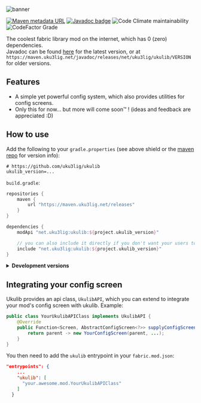 ![banner](https://raw.githubusercontent.com/uku3lig/ukulib/1.19/banner.png)

[![Maven metadata URL](https://img.shields.io/maven-metadata/v?metadataUrl=https%3A%2F%2Fmaven.uku3lig.net%2Freleases%2Fnet%2Fuku3lig%2Fukulib%2Fmaven-metadata.xml&color=brightgreen&style=for-the-badge)](https://maven.uku3lig.net/#/releases/net/uku3lig/ukulib)
[![Javadoc badge](https://img.shields.io/badge/javadoc-latest-blue?style=for-the-badge)](https://maven.uku3lig.net/javadoc/releases/net/uku3lig/ukulib/latest)
![Code Climate maintainability](https://img.shields.io/codeclimate/maintainability/uku3lig/ukulib?style=for-the-badge)
![CodeFactor Grade](https://img.shields.io/codefactor/grade/github/uku3lig/ukulib?style=for-the-badge)

The coolest fabric library mod on the internet, which has 0 (zero) dependencies. <br>
Javadoc can be found [here](https://maven.uku3lig.net/javadoc/releases/net/uku3lig/ukulib/latest) for the latest version, or at `https://maven.uku3lig.net/javadoc/releases/net/uku3lig/ukulib/VERSION` for older versions.

## Features
* A simple yet powerful config system, which also provides utilities for config screens.
* Only this for now... but more will come soon™️ ! (ideas and feedback are appreciated :D)

## How to use

Add the following to your `gradle.properties` (see above shield or the [maven repo](https://maven.uku3lig.net/#/releases/net/uku3lig/ukulib) for version info):
```properties
# https://github.com/uku3lig/ukulib
ukulib_version=...
```

`build.gradle`:
```groovy
repositories {
    maven {
        url "https://maven.uku3lig.net/releases"
    }
}

dependencies {
    modApi "net.uku3lig:ukulib:${project.ukulib_version}"

    // you can also include it directly if you don't want your users to download it
    include "net.uku3lig:ukulib:${project.ukulib_version}"
}
```

<details>
    <summary><b>Development versions</b></summary>

<a href="https://github.com/uku3lig/ukulib/actions"><img alt="GitHub Workflow Status" src="https://img.shields.io/github/actions/workflow/status/uku3lig/ukulib/build.yml?branch=1.19.3"></a>
<a href="https://maven.uku3lig.net/#/snapshots/net/uku3lig/ukulib"><img alt="Maven metadata URL" src="https://img.shields.io/maven-metadata/v?metadataUrl=https%3A%2F%2Fmaven.uku3lig.net%2Fsnapshots%2Fnet%2Fuku3lig%2Fukulib%2Fmaven-metadata.xml"></a>
    
Development version numbers end with `-build.<build number>`, e.g. `0.2.2+1.19.2-build.65`. <br>
They are not guaranteed to be stable or even work at all, but they are available if you want to test the latest changes. <br>
They are also not published to the maven repo, so you have to add the following to your `build.gradle`:
```groovy
repositories {
    maven {
        url "https://maven.uku3lig.net/snapshots"
    }
}
```
</details>

## Integrating your config screen

Ukulib provides an api class, `UkulibAPI`, which you can extend to integrate your mod's config screen with ukulib. Example:
```java
public class YourUkulibAPIClass implements UkulibAPI {
    @Override
    public Function<Screen, AbstractConfigScreen<?>> supplyConfigScreen() {
        return parent -> new YourConfigScreen(parent, ...);
    }
}
```

You then need to add the `ukulib` entrypoint in your `fabric.mod.json`:
```json
"entrypoints": {
    ...
    "ukulib": [
      "your.awesome.mod.YourUkulibAPIClass"
    ]
  }
```
